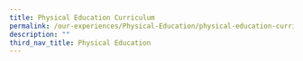 ```yaml
---
title: Physical Education Curriculum
permalink: /our-experiences/Physical-Education/physical-education-curriculum
description: ""
third_nav_title: Physical Education
---
```

